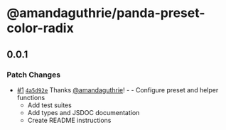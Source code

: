 # @amandaguthrie/panda-preset-color-radix

## 0.0.1

### Patch Changes

- [#1](https://github.com/amandaguthrie/panda-css-presets/pull/1) [`4a5d92e`](https://github.com/amandaguthrie/panda-css-presets/commit/4a5d92e3a392a6dc2df00445aba5df1c85359d67) Thanks [@amandaguthrie](https://github.com/amandaguthrie)! - - Configure preset and helper functions
  - Add test suites
  - Add types and JSDOC documentation
  - Create README instructions
